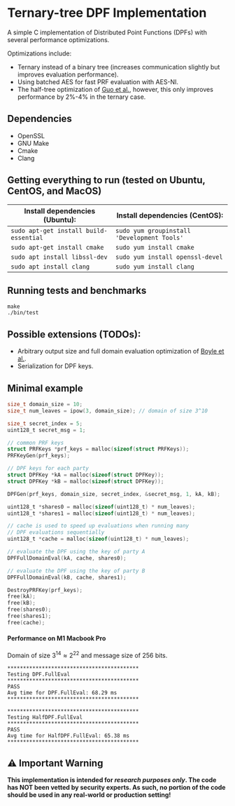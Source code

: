 # Ternary-tree DPF Implementation

A simple C implementation of Distributed Point Functions (DPFs) with several performance optimizations.

Optimizations include:

- Ternary instead of a binary tree (increases communication slightly but improves evaluation performance).
- Using batched AES for fast PRF evaluation with AES-NI.
- The half-tree optimization of [Guo et al.](https://eprint.iacr.org/2022/1431.pdf), however, this only improves performance by 2\%-4\% in the ternary case.

## Dependencies

- OpenSSL
- GNU Make
- Cmake
- Clang

## Getting everything to run (tested on Ubuntu, CentOS, and MacOS)

| Install dependencies (Ubuntu):         | Install dependencies (CentOS):              |
| -------------------------------------- | ------------------------------------------- |
| `sudo apt-get install build-essential` | `sudo yum groupinstall 'Development Tools'` |
| `sudo apt-get install cmake`           | `sudo yum install cmake`                    |
| `sudo apt install libssl-dev`          | `sudo yum install openssl-devel`            |
| `sudo apt install clang`               | `sudo yum install clang`                    |

## Running tests and benchmarks

```
make
./bin/test
```

## Possible extensions (TODOs):

- Arbitrary output size and full domain evaluation optimization of [Boyle et al.](https://eprint.iacr.org/2018/707).
- Serialization for DPF keys.


## Minimal example
```c
size_t domain_size = 10;
size_t num_leaves = ipow(3, domain_size); // domain of size 3^10

size_t secret_index = 5;
uint128_t secret_msg = 1;

// common PRF keys
struct PRFKeys *prf_keys = malloc(sizeof(struct PRFKeys));
PRFKeyGen(prf_keys);

// DPF keys for each party
struct DPFKey *kA = malloc(sizeof(struct DPFKey));
struct DPFKey *kB = malloc(sizeof(struct DPFKey));

DPFGen(prf_keys, domain_size, secret_index, &secret_msg, 1, kA, kB);

uint128_t *shares0 = malloc(sizeof(uint128_t) * num_leaves);
uint128_t *shares1 = malloc(sizeof(uint128_t) * num_leaves);

// cache is used to speed up evaluations when running many
// DPF evaluations sequentially
uint128_t *cache = malloc(sizeof(uint128_t) * num_leaves);

// evaluate the DPF using the key of party A
DPFFullDomainEval(kA, cache, shares0);

// evaluate the DPF using the key of party B
DPFFullDomainEval(kB, cache, shares1);

DestroyPRFKey(prf_keys);
free(kA);
free(kB);
free(shares0);
free(shares1);
free(cache);
```

#### Performance on M1 Macbook Pro

Domain of size $3^{14} \approx 2^{22}$ and message size of 256 bits.

```
******************************************
Testing DPF.FullEval
******************************************
PASS
Avg time for DPF.FullEval: 68.29 ms
******************************************

******************************************
Testing HalfDPF.FullEval
******************************************
PASS
Avg time for HalfDPF.FullEval: 65.38 ms
******************************************
```

## ⚠️ Important Warning

<b>This implementation is intended for _research purposes only_. The code has NOT been vetted by security experts.
As such, no portion of the code should be used in any real-world or production setting!</b>
